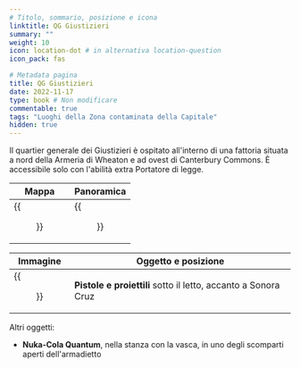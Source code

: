 ```yaml
---
# Titolo, sommario, posizione e icona
linktitle: QG Giustizieri
summary: ""
weight: 10
icon: location-dot # in alternativa location-question
icon_pack: fas

# Metadata pagina
title: QG Giustizieri
date: 2022-11-17
type: book # Non modificare
commentable: true
tags: "Luoghi della Zona contaminata della Capitale"
hidden: true
---
```




Il quartier generale dei Giustizieri è ospitato all'interno di una fattoria situata a nord della Armeria di Wheaton e ad ovest di Canterbury Commons. È accessibile solo con l'abilità extra Portatore di legge.

| Mappa                                    | Panoramica                           |
| ---------------------------------------- | ------------------------------------ |
| {{<figure src="fo3/Regulator_HQ_loc.webp">}} | {{<figure src="fo3/Regulator_HQ.webp">}} |

| Immagine                                              | Oggetto e posizione                                            |
| ----------------------------------------------------- | -------------------------------------------------------------- |
| {{<figure src="fo3/Guns_and_Bullets_Regulator_HQ.webp">}} | **Pistole e proiettili** sotto il letto, accanto a Sonora Cruz |


Altri oggetti:
- **Nuka-Cola Quantum**, nella stanza con la vasca, in uno degli scomparti aperti dell'armadietto
